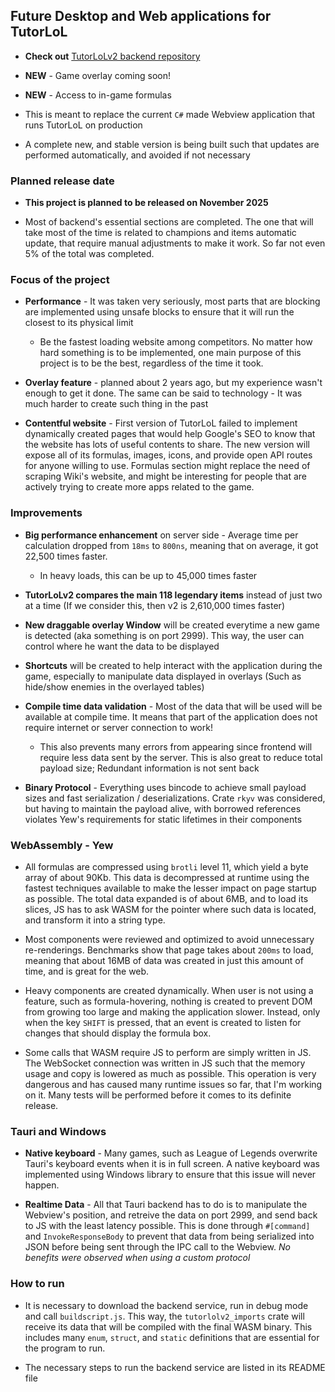 ## Future Desktop and Web applications for TutorLoL

- **Check out** [TutorLoLv2 backend repository](https://github.com/LuizGomes56/tutorlolv2)

- **NEW** - Game overlay coming soon!
- **NEW** - Access to in-game formulas
- This is meant to replace the current `C#` made Webview application that runs TutorLoL on production
- A complete new, and stable version is being built such that updates are performed automatically, and avoided if not necessary

### Planned release date

- **This project is planned to be released on November 2025**

- Most of backend's essential sections are completed. The one that will take most of the time is related to champions and items automatic update, that require manual adjustments to make it work. So far not even 5% of the total was completed.

### Focus of the project

- **Performance** - It was taken very seriously, most parts that are blocking are implemented using unsafe blocks to ensure that it will run the closest to its physical limit

    - Be the fastest loading website among competitors. No matter how hard something is to be implemented, one main purpose of this project is to be the best, regardless of the time it took.

- **Overlay feature** - planned about 2 years ago, but my experience wasn't enough to get it done. The same can be said to technology - It was much harder to create such thing in the past

- **Contentful website** - First version of TutorLoL failed to implement dynamically created pages that would help Google's SEO to know that the website has lots of useful contents to share. The new version will expose all of its formulas, images, icons, and provide open API routes for anyone willing to use. Formulas section might replace the need of scraping Wiki's website, and might be interesting for people that are actively trying to create more apps related to the game.

### Improvements

- **Big performance enhancement** on server side - Average time per calculation dropped from `18ms` to `800ns`, meaning that on average, it got 22,500 times faster.
    - In heavy loads, this can be up to 45,000 times faster

- **TutorLoLv2 compares the main 118 legendary items** instead of just two at a time (If we consider this, then v2 is 2,610,000 times faster)

- **New draggable overlay Window** will be created everytime a new game is detected (aka something is on port 2999). This way, the user can control where he want the data to be displayed

- **Shortcuts** will be created to help interact with the application during the game, especially to manipulate data displayed in overlays (Such as hide/show enemies in the overlayed tables)

- **Compile time data validation** - Most of the data that will be used will be available at compile time. It means that part of the application does not require internet or server connection to work!
    - This also prevents many errors from appearing since frontend will require less data sent by the server. This is also great to reduce total payload size; Redundant information is not sent back

- **Binary Protocol** - Everything uses bincode to achieve small payload sizes and fast serialization / deserializations. Crate `rkyv` was considered, but having to maintain the payload alive, with borrowed references violates Yew's requirements for static lifetimes in their components

### WebAssembly - Yew

- All formulas are compressed using `brotli` level 11, which yield a byte array of about 90Kb. This data is decompressed at runtime using the fastest techniques available to make the lesser impact on page startup as possible. The total data expanded is of about 6MB, and to load its slices, JS has to ask WASM for the pointer where such data is located, and transform it into a string type.

- Most components were reviewed and optimized to avoid unnecessary re-renderings. Benchmarks show that page takes about `200ms` to load, meaning that about 16MB of data was created in just this amount of time, and is great for the web.

- Heavy components are created dynamically. When user is not using a feature, such as formula-hovering, nothing is created to prevent DOM from growing too large and making the application slower. Instead, only when the key `SHIFT` is pressed, that an event is created to listen for changes that should display the formula box.

- Some calls that WASM require JS to perform are simply written in JS. The WebSocket connection was written in JS such that the memory usage and copy is lowered as much as possible. This operation is very dangerous and has caused many runtime issues so far, that I'm working on it. Many tests will be performed before it comes to its definite release.

### Tauri and Windows 

- **Native keyboard** - Many games, such as League of Legends overwrite Tauri's keyboard events when it is in full screen. A native keyboard was implemented using Windows library to ensure that this issue will never happen.

- **Realtime Data** - All that Tauri backend has to do is to manipulate the Webview's position, and retreive the data on port 2999, and send back to JS with the least latency possible. This is done through `#[command]` and `InvokeResponseBody` to prevent that data from being serialized into JSON before being sent through the IPC call to the Webview. *No benefits were observed when using a custom protocol* 

### How to run

- It is necessary to download the backend service, run in debug mode and call `buildscript.js`. This way, the `tutorlolv2_imports` crate will receive its data that will be compiled with the final WASM binary. This includes many `enum`, `struct`, and `static` definitions that are essential for the program to run.

- The necessary steps to run the backend service are listed in its README file

